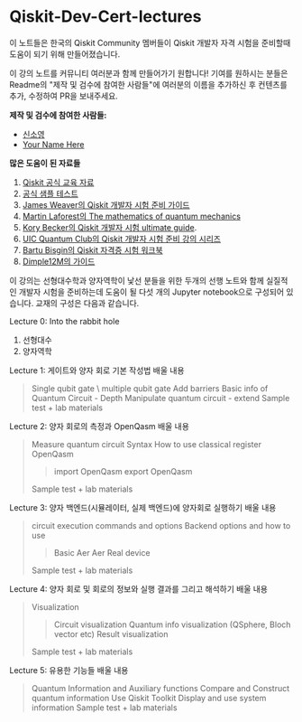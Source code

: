
# Qiskit-Dev-Cert-lectures

이 노트들은 한국의 Qiskit Community 멤버들이 Qiskit 개발자 자격 시험을 준비할때 도움이 되기 위해 만들어졌습니다.


이 강의 노트를 커뮤니티 여러분과 함께 만들어가기 원합니다! 기여를 원하시는 분들은 Readme의 "제작 및 검수에 참여한 사람들"에 여러분의 이름을 추가하신 후 컨텐츠를 추가, 수정하여 PR을 보내주세요.

<b>제작 및 검수에 참여한 사람들:</b>

- [신소영](@0sophy1)
- [Your Name Here](@your-github-handle)

<b>많은 도움이 된 자료들</b>
1. [Qiskit 공식 교육 자료](http://qiskit.org/learn)
2. [ 공식 샘플 테스트](https://www.ibm.com/training/certification/C0010300)
3. [ James Weaver의 Qiskit 개발자 시험 준비 가이드](https://slides.com/javafxpert/prep-qiskit-dev-cert-exam)
4. [Martin Laforest의 The mathematics of quantum mechanics](http://www.stat.ucla.edu/~ywu/linear.pdf)
5.  [Kory Becker의 Qiskit 개발자 시험 ultimate guide](http://www.primaryobjects.com/2021/09/15/the-ultimate-guide-to-a-quantum-computing-certification-with-qiskit/).
6.  [UIC Quantum Club의 Qiskit 개발자 시험 준비 강의 시리즈](https://www.youtube.com/playlist?list=PL3ZVRVvGqF1cH9SwNKBY-po3HXUPMlghg)
7.  [Bartu Bisgin의 Qiskit 자격증 시험 워크북](https://github.com/bartubisgin/qiskit-certified-exam-workbook)
8.  [Dimple12M의 가이드](https://github.com/dimple12M/Qiskit-Certification-Guide)

이 강의는 선형대수학과 양자역학이 낯선 분들을 위한 두개의 선행 노트와 함께 실질적인 개발자 시험을 준비하는데 도움이 될 다섯 개의 Jupyter notebook으로 구성되어 있습니다.  교재의 구성은 다음과 같습니다.

Lecture 0: Into the rabbit hole
1. 선형대수
2. 양자역학

Lecture 1: 게이트와 양자 회로 기본 작성법
배울 내용
>Single qubit gate \\
>multiple qubit gate
>Add barriers
>Basic info of Quantum Circuit - Depth
>Manipulate quantum circuit - extend
>Sample test + lab materials

Lecture 2: 양자 회로의 측정과 OpenQasm
배울 내용
>Measure quantum circuit
>Syntax
>How to use classical register
>OpenQasm
>>import OpenQasm 
>>export OpenQasm
>
>Sample test + lab materials

Lecture 3: 양자 백엔드(시뮬레이터, 실제 백엔드)에 양자회로 실행하기
배울 내용
>circuit execution commands and options 
>Backend options and how to use
>>Basic Aer
>>Aer
>>Real device
>
>Sample test + lab materials


Lecture 4: 양자 회로 및 회로의 정보와 실행 결과를 그리고 해석하기
배울 내용
>Visualization
>>Circuit visualization
>>Quantum info visualization (QSphere, Bloch vector etc)
>>Result visualization
>
>Sample test + lab materials

Lecture 5: 유용한 기능들
배울 내용
>Quantum Information and Auxiliary functions 
>Compare and Construct quantum information
>Use Qiskit Toolkit
>Display and use system information
>Sample test + lab materials
